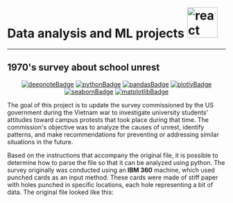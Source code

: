 # Data analysis and ML projects <img src="https://raw.githubusercontent.com/Pau-c/myTVshows/5ef50e4b52782cb2f430ca30220c1109809c0f23/public/Television-comic.svg" alt="react" widht="70" height="70" />



---

## 1970's survey about school unrest

 <div align="center">
  
<!-- PROJECT SHIELDS -->
[![deepnoteBadge][deepnote-shield]][deepnote-url]
[![pythonBadge][python-shield]][python-url]
[![pandasBadge][pandas-shield]][pandas-url]
[![plotlyBadge][plotly-shield]][plotly-url]
[![seabornBadge][seaborn-shield]][seaborn-url]
[![matplotlibBadge][matplotlib-shield]][matplotlib-url]
<!-- PROJECT SHIELDS -->
  
 </div>
 
The goal of this project is to update the survey commissioned by the US government during the Vietnam war to investigate university students' attitudes toward campus protests that took place during that time. The commission's objective was to analyze the causes of unrest, identify patterns, and make recommendations for preventing or addressing similar situations in the future.  

Based on the instructions that accompany the original file, it is possible to determine how to parse the file so that it can be analyzed using python. The survey originally was conducted using an **IBM 360** machine, which used punched cards as an input method. These cards were made of stiff paper with holes punched in specific locations, each hole representing a bit of data.
The original file looked like this:


<!-- PROJECT SHIELDS VARIABLES-->
[deepnote-shield]:https://img.shields.io/badge/Live-Deepnote-black?style=flat&labelColor=%23808080k&color=red&logo=deepnote&logoColor=white
[deepnote-url]: https://deepnote.com/
[matplotlib-shield]:https://img.shields.io/badge/Data_Viz-matplotlib-black?style=flat&labelColor=%23808080k&color=teal
[matplotlib-url]:https://matplotlib.org/
[pandas-shield]:https://img.shields.io/badge/Data_analysis-Pandas-black?style=flat&labelColor=%23808080k&color=teal&logo=pandas
[pandas-url]:https://pandas.pydata.org/
[python-shield]:https://img.shields.io/badge/Language-Python-black?style=flat&labelColor=%23808080k&color=teal&logo=python&logoColor=white
[python-url]: https://www.python.org/
[plotly-shield]:https://img.shields.io/badge/Data_Viz-Plotly-black?style=flat&labelColor=%23808080k&color=teal&logo=plotly
[plotly-url]: https://plotly.com/python/
[seaborn-shield]:https://img.shields.io/badge/Data_Viz-Seaborn-black?style=flat&labelColor=%23808080k&color=teal
[seaborn-url]: https://seaborn.pydata.org/
